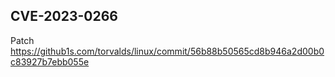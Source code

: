 ## CVE-2023-0266

Patch https://github1s.com/torvalds/linux/commit/56b88b50565cd8b946a2d00b0c83927b7ebb055e